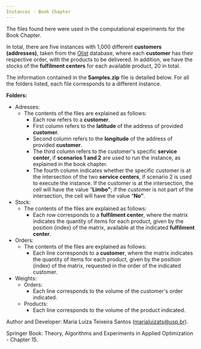 ```yaml
---
Instances - Book Chapter
---
```


The files found here were used in the computational experiments for the Book Chapter.

In total, there are five instances with 1,000 different **customers (addresses)**, taken from the [Olist](https://www.kaggle.com/datasets/olistbr/brazilian-ecommerce) database, where each **customer** has their respective order, with the products to be delivered. In addition, we have the stocks of the **fulfilment centers** for each available product, 20 in total.

The information contained in the **Samples.zip** file is detailed below. For all the folders listed, each file corresponds to a different instance.

**Folders:**

- Adresses:
    - The contents of the files are explained as follows:
        - Each row refers to a **customer**.
        - First column refers to the **latitude** of the address of provided **customer**.
        - Second column refers to the **longitude** of the address of provided **customer**.
        - The third column refers to the customer's specific **service center**, if **scenarios 1 and 2** are used to run the instance, as explained in the book chapter.
        - The fourth column indicates whether the specific customer is at the intersection of the two **service centers**, if scenario 2 is used to execute the instance. If the customer is at the intersection, the cell will have the value “**Limbo”**; if the customer is not part of the intersection, the cell will have the value “**No”**.
- Stock:
    - The contents of the files are explained as follows:
        - Each row corresponds to a **fulfilment center**, where the matrix indicates the quantity of items for each product, given by the position (index) of the matrix, available at the indicated **fulfilment center**.
- Orders:
    - The contents of the files are explained as follows:
        - Each line corresponds to a **customer**, where the matrix indicates the quantity of items for each product, given by the position (index) of the matrix, requested in the order of the indicated customer.
- Weights:
    - Orders:
        - Each line corresponds to the volume of the customer's order indicated.
    - Products:
        - Each line corresponds to the volume of the product indicated.
        

Author and Developer: Maria Luíza Teixeira Santos ([marialuizats@usp.br](mailto:marialuizats@usp.br)).

Springer Book: Theory, Algorithms and Experiments in Applied Optimization - Chapter 15.
